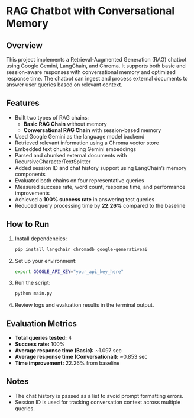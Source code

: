 # RAG Chatbot with Conversational Memory

## Overview
This project implements a Retrieval-Augmented Generation (RAG) chatbot using Google Gemini, LangChain, and Chroma. It supports both basic and session-aware responses with conversational memory and optimized response time. The chatbot can ingest and process external documents to answer user queries based on relevant context.

## Features
- Built two types of RAG chains:
  - **Basic RAG Chain** without memory
  - **Conversational RAG Chain** with session-based memory
- Used Google Gemini as the language model backend
- Retrieved relevant information using a Chroma vector store
- Embedded text chunks using Gemini embeddings
- Parsed and chunked external documents with RecursiveCharacterTextSplitter
- Added session ID and chat history support using LangChain’s memory components
- Evaluated both chains on four representative queries
- Measured success rate, word count, response time, and performance improvements
- Achieved a **100% success rate** in answering test queries
- Reduced query processing time by **22.26%** compared to the baseline

## How to Run
1. Install dependencies:
   ```bash
   pip install langchain chromadb google-generativeai
   ```

2. Set up your environment:
   ```bash
   export GOOGLE_API_KEY="your_api_key_here"
   ```

3. Run the script:
   ```bash
   python main.py
   ```

4. Review logs and evaluation results in the terminal output.

## Evaluation Metrics
- **Total queries tested:** 4  
- **Success rate:** 100%  
- **Average response time (Basic):** ~1.097 sec  
- **Average response time (Conversational):** ~0.853 sec  
- **Time improvement:** 22.26% from baseline  

## Notes
- The chat history is passed as a list to avoid prompt formatting errors.
- Session ID is used for tracking conversation context across multiple queries.
